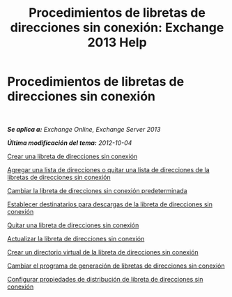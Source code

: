 ﻿---
title: 'Procedimientos de libretas de direcciones sin conexión: Exchange 2013 Help'
TOCTitle: Procedimientos de libretas de direcciones sin conexión
ms:assetid: b7f26eca-b93b-4834-ba50-11febdefbb18
ms:mtpsurl: https://technet.microsoft.com/es-es/library/Bb124351(v=EXCHG.150)
ms:contentKeyID: 49895859
ms.date: 04/23/2018
mtps_version: v=EXCHG.150
ms.translationtype: HT
---

# Procedimientos de libretas de direcciones sin conexión

 

_**Se aplica a:** Exchange Online, Exchange Server 2013_

_**Última modificación del tema:** 2012-10-04_

[Crear una libreta de direcciones sin conexión](create-an-offline-address-book-exchange-2013-help.md)

[Agregar una lista de direcciones o quitar una lista de direcciones de la libretas de direcciones sin conexión](add-an-address-list-to-or-remove-an-address-list-from-an-offline-address-book-exchange-2013-help.md)

[Cambiar la libreta de direcciones sin conexión predeterminada](change-the-default-offline-address-book-exchange-2013-help.md)

[Establecer destinatarios para descargas de la libreta de direcciones sin conexión](provision-recipients-for-offline-address-book-downloads-exchange-2013-help.md)

[Quitar una libreta de direcciones sin conexión](remove-an-offline-address-book-exchange-2013-help.md)

[Actualizar la libreta de direcciones sin conexión](update-an-offline-address-book-exchange-2013-help.md)

[Crear un directorio virtual de la libreta de direcciones sin conexión](create-an-offline-address-book-virtual-directory-exchange-2013-help.md)

[Cambiar el programa de generación de libretas de direcciones sin conexión](change-the-offline-address-book-generation-schedule-exchange-2013-help.md)

[Configurar propiedades de distribución de libreta de direcciones sin conexión](configure-offline-address-book-distribution-properties-exchange-2013-help.md)

